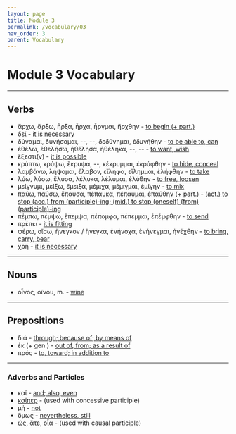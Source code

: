 ```yaml
---
layout: page
title: Module 3
permalink: /vocabulary/03
nav_order: 3
parent: Vocabulary
---
```


# Module 3 Vocabulary

***

## Verbs
* ἄρχω, ἄρξω, ἦρξα, ἦρχα, ἦργμαι, ἤρχθην - [to begin (+ part.)](https://logeion.uchicago.edu/ἄρχω)
* δεῖ - [it is necessary](https://logeion.uchicago.edu/δεῖ)
* δύναμαι, δυνήσομαι, --, --, δεδύνημαι, ἐδυνήθην - [to be able to, can](https://logeion.uchicago.edu/δύναμαι)
* ἐθέλω, ἐθελήσω, ἠθέλησα, ἠθέληκα, --, -- - [to want, wish](https://logeion.uchicago.edu/ἐθέλω)
* ἔξεστι(ν) - [it is possible](https://logeion.uchicago.edu/ἔξεστι)
* κρύπτω, κρύψω, ἔκρυψα, --, κέκρυμμαι, ἐκρύφθην - [to hide, conceal](https://logeion.uchicago.edu/κρύπτω)
* λαμβάνω, λήψομαι, ἔλαβον, εἴληφα, εἴλημμαι, ἐλήφθην - [to take](https://logeion.uchicago.edu/λαμβάνω)
* λύω, λύσω, ἔλυσα, λέλυκα, λέλυμαι, ἐλύθην - [to free, loosen](https://logeion.uchicago.edu/λύω)
* μείγνυμι, μείξω, ἔμειξα, μέμιχα, μέμιγμαι, ἐμίγην - [to mix](https://logeion.uchicago.edu/μείγνυμι)
* παύω, παύσω, ἔπαυσα, πέπαυκα, πέπαυμαι, ἐπαύθην (+ part.) - [(act.) to stop (acc.) from (participle)-ing; (mid.) to stop (oneself) (from) (participle)-ing](https://logeion.uchicago.edu/παύω)
* πέμπω, πέμψω, ἔπεμψα, πέπομφα, πέπεμμαι, ἐπέμφθην - [to send](https://logeion.uchicago.edu/πέμπω)
* πρέπει - [it is fitting](https://logeion.uchicago.edu/πρέπω)
* φέρω, οἴσω, ἤνεγκον / ἤνεγκα, ἐνήνοχα, ἐνήνεγμαι, ἠνέχθην - [to bring, carry, bear](https://logeion.uchicago.edu/φέρω)
* χρή - [it is necessary](https://logeion.uchicago.edu/χρή)

***

## Nouns
* οἶνος, οἴνου, m. - [wine](https://logeion.uchicago.edu/οἶνος)

***

## Prepositions
* διά - [through; because of; by means of](https://logeion.uchicago.edu/διά)
* ἐκ (+ gen.) - [out of, from; as a result of](https://logeion.uchicago.edu/ἐκ)
* πρός - [to, toward; in addition to](https://logeion.uchicago.edu/πρός)

***

### Adverbs and Particles
* καί - [and; also, even](https://logeion.uchicago.edu/καί)
* [καίπερ](https://logeion.uchicago.edu/καίπερ) - (used with concessive participle)
* μή - [not](https://logeion.uchicago.edu/μή)
* ὅμως - [nevertheless, still](https://logeion.uchicago.edu/ὅμως)
* [ὡς](https://logeion.uchicago.edu/ὡς), [ἅτε](https://logeion.uchicago.edu/ἅτε), [οἷα](https://logeion.uchicago.edu/οἷος) - (used with causal participle)

